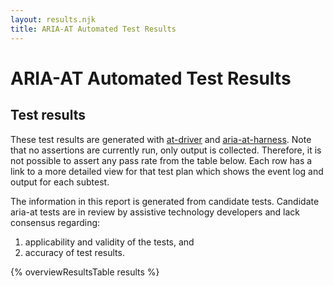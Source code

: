 ```yaml
---
layout: results.njk
title: ARIA-AT Automated Test Results
---
```

# ARIA-AT Automated Test Results

## Test results

These test results are generated with [at-driver](https://github.com/bocoup/at-automation-experiment) and [aria-at-harness](https://github.com/bocoup/aria-at-harness).
Note that no assertions are currently run, only output is collected.
Therefore, it is not possible to assert any pass rate from the table below.
Each row has a link to a more detailed view for that test plan which shows the event log and output for each subtest.

The information in this report is generated from candidate tests.
Candidate aria-at tests are in review by assistive technology developers and lack consensus regarding:

1. applicability and validity of the tests, and
2. accuracy of test results.

{% overviewResultsTable results %}
